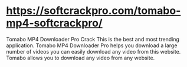 # https://softcrackpro.com/tomabo-mp4-softcrackpro/
Tomabo MP4 Downloader Pro Crack  This is the best and most trending application. Tomabo MP4 Downloader Pro helps you download a large number of videos you can easily download any video from this website. Tomabo allows you to download any video from any website.
